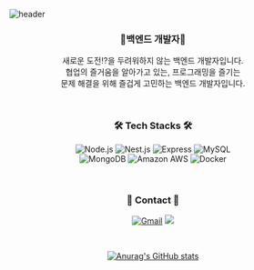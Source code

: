 
![header](https://capsule-render.vercel.app/api?type=soft&color=F4BBBB&height=300&section=header&text=Welcome!&fontSize=90&animation=twinkling&desc=Soyoung's%20GitHub%20Profile&fontAlignY=30&fontColor=f7f5f5)
<div align="center">
<h3 align="center"> 🧐백엔드 개발자🧐</h3>
<p align="center">
새로운 도전⁉을 두려워하지 않는 백엔드 개발자입니다. <br/>
협업의 즐거움을 알아가고 있는,  프로그래밍을 즐기는 <br/> 문제 해결을 위해 즐겁게 고민하는 백엔드 개발자입니다.
</p>
</br>


<h3 align="center">🛠️ Tech Stacks 🛠️</h3>
<p align="center">
<img alt="Node.js" src ="https://img.shields.io/badge/Node.js-339933.svg?&style=flat-square&logo=Node.js&logoColor=white"/>
<img alt="Nest.js" src ="https://img.shields.io/badge/NestJs-E0234E.svg?&style=flat-square&logo=NestJs&logoColor=white"/>
<img alt="Express" src ="https://img.shields.io/badge/Express-000000.svg?&style=flat-square&logo=Express&logoColor=white"/>
<img alt="MySQL" src ="https://img.shields.io/badge/MySQL-4479A1.svg?&style=flat-square&logo=MySQL&logoColor=white"/> <br/> 
<img alt="MongoDB" src ="https://img.shields.io/badge/MongoDB-47A248.svg?&style=flat-square&logo=MongoDB&logoColor=white"/>
<img alt="Amazon AWS" src ="https://img.shields.io/badge/Amazon AWS-232F3E.svg?&style=flat-square&logo=Amazon AWS&logoColor=white"/> <img alt="Docker" src="https://img.shields.io/badge/Docker-2496ED.svg?&style=flat-square&logo=Docker&logoColor=white"/>
  </p>
  
</br>
<h3 align="center"> 📩 Contact 📩 </h3>
<p align="center">
<a href="mailto:soy5360@gmail.com"><img alt="Gmail" src ="https://img.shields.io/badge/Gmail-EA4335.svg?&style=flat-square&logo=Gmail&logoColor=white"/></a>
<a href="https://luxurious-airship-453.notion.site/070336357a874015af48622bcc5ffbb1"/><img src ="https://img.shields.io/badge/-RESUME-blue"/></a>
</p>
</br>


[![Anurag's GitHub stats](https://github-readme-stats.vercel.app/api?username=Ssoyoung-J)](https://github.com/Ssoyoung-J/github-readme-stats)
</div>
